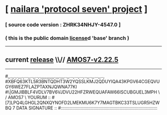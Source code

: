 
# [ [nailara 'protocol seven' project](http://nailara.network/) ]

### [ source code version : ZHRK34NHJY-4547.0 ]

### ( this is the public domain [license](../license)d 'base' branch )
---
## current [release](https://github.com/nailara-technologies/protocol-7/releases) \\\\// [AMOS7-v2.22.5](https://github.com/nailara-technologies/protocol-7/releases/tag/AMOS7-v2.22.5)
---

#,,.,,.,.,,,.,...,,..,,..,.,,,,,,,,,,,.,,,.,,,..,,...,...,...,..,,..,,...,,..,
#XBFQ63KTL5R3BNTQDHT3W2YQSSLKMJ2QDUYIQA43KPGV64CGEQVUGY6WEZ7FLAZPTAXNJQWNA77KI
#\\\|GMJIBBLF4VDLV7BV6VJDVU22HFZRWEQUAFAW66ISCUBGUEL3MPH \ / AMOS7 \ YOURUM ::
#\[7]LPQ4LGHGL2QNXQYNOFD2LMEKMU6K7Y7MAGTBKC33TSLUGR5HZWBQ 7  DATA SIGNATURE ::
#:::::::::::::::::::::::::::::::::::::::::::::::::::::::::::::::::::::::::::::

